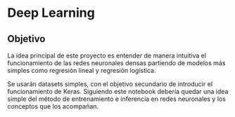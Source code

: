 # Deep Learning

## Objetivo

La idea principal de este proyecto es entender de manera intuitiva el funcionamiento de las redes neuronales densas partiendo de modelos más simples como regresión lineal y regresión logística. 

Se usarán datasets simples, con el objetivo secundario de introducir el funcionamiento de Keras. Siguiendo este notebook debería quedar una idea simple del método de entrenamiento e inferencia en redes neuronales y los conceptos que los acompañan.